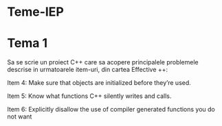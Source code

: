 # Teme-IEP

# Tema 1

Sa se scrie un proiect C++ care sa acopere principalele problemele descrise in urmatoarele item-uri, din cartea Effective ++:

Item 4: Make sure that objects are initialized before they’re used.

Item 5: Know what functions C++ silently writes and calls.

Item 6: Explicitly disallow the use of compiler generated functions you do not want
